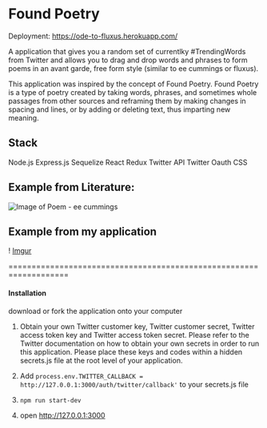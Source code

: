 # Found Poetry

Deployment: https://ode-to-fluxus.herokuapp.com/

A application that gives you a random set of currentlky #TrendingWords from Twitter and allows you to drag and drop words and phrases to form poems in an avant garde, free form style (similar to ee cummings or fluxus).

This application was inspired by the concept of Found Poetry. Found Poetry is a type of poetry created by taking words, phrases, and sometimes whole passages from other sources and reframing them by making changes in spacing and lines, or by adding or deleting text, thus imparting new meaning.

## Stack
Node.js
Express.js
Sequelize
React
Redux
Twitter API
Twitter Oauth
CSS

## Example from Literature:
![Image of Poem](https://i.pinimg.com/236x/36/69/a8/3669a88b74bac893c641c889b45f7a33--ee-cummings-revolutionaries.jpg) - ee cummings


## Example from my application
! [Imgur](https://i.imgur.com/KBEWmUa.png)

===================================================================

#### Installation
download or fork the application onto your computer

1. Obtain your own Twitter customer key, Twitter customer secret, Twitter access token key and Twitter access token secret. Please refer to the Twitter documentation on how to obtain your own secrets in order to run this application. Please place these keys and codes within a hidden secrets.js file at the root level of your application.

2. Add ```process.env.TWITTER_CALLBACK = http://127.0.0.1:3000/auth/twitter/callback'``` to your secrets.js file

3. `npm run start-dev`

4. open http://127.0.0.1:3000
